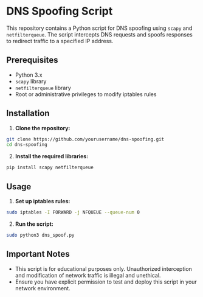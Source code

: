 # DNS Spoofing Script

This repository contains a Python script for DNS spoofing using `scapy` and `netfilterqueue`. The script intercepts DNS requests and spoofs responses to redirect traffic to a specified IP address.

## Prerequisites

- Python 3.x
- `scapy` library
- `netfilterqueue` library
- Root or administrative privileges to modify iptables rules

## Installation

1. **Clone the repository:**

```bash
git clone https://github.com/yourusername/dns-spoofing.git
cd dns-spoofing
```

2. **Install the required libraries:**

```bash
pip install scapy netfilterqueue
```

## Usage

1. **Set up iptables rules:**

```bash
sudo iptables -I FORWARD -j NFQUEUE --queue-num 0
```

2. **Run the script:**

```bash
sudo python3 dns_spoof.py
```


## Important Notes

- This script is for educational purposes only. Unauthorized interception and modification of network traffic is illegal and unethical.
- Ensure you have explicit permission to test and deploy this script in your network environment.


